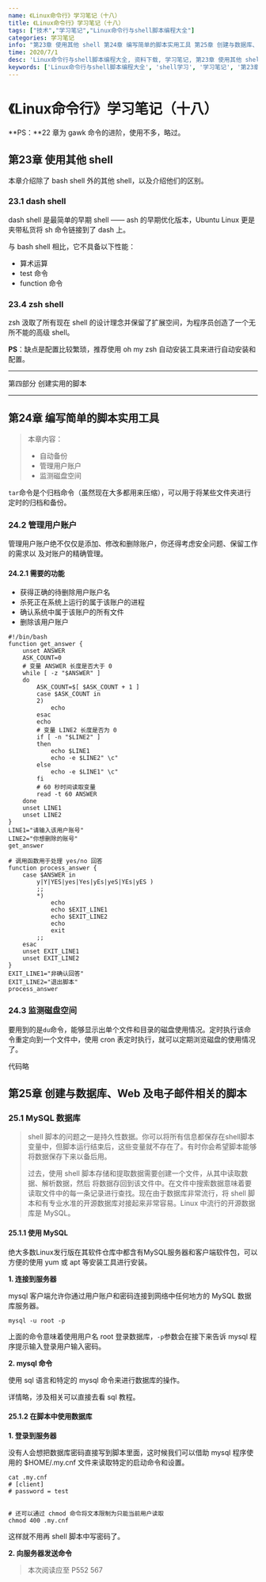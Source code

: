 ```yaml
---
name: 《Linux命令行》学习笔记（十八）
title: 《Linux命令行》学习笔记（十八）
tags: ["技术","学习笔记","Linux命令行与shell脚本编程大全"]
categories: 学习笔记
info: "第23章 使用其他 shell 第24章 编写简单的脚本实用工具 第25章 创建与数据库、Web 及电子邮件相关的脚本"
time: 2020/7/1
desc: 'Linux命令行与shell脚本编程大全, 资料下载, 学习笔记, 第23章 使用其他 shell, 第24章 编写简单的脚本实用工具, 第25章 创建与数据库、Web 及电子邮件相关的脚本'
keywords: ['Linux命令行与shell脚本编程大全', 'shell学习', '学习笔记', '第23章 使用其他 shell', '第24章 编写简单的脚本实用工具', '第25章 创建与数据库、Web 及电子邮件相关的脚本']
---
```


# 《Linux命令行》学习笔记（十八）

**PS：**22 章为 gawk 命令的进阶，使用不多，略过。

## 第23章 使用其他 shell

本章介绍除了 bash shell 外的其他 shell，以及介绍他们的区别。

### 23.1 dash shell

dash shell 是最简单的早期 shell —— ash 的早期优化版本，Ubuntu Linux 更是夹带私货将 sh 命令链接到了 dash 上。

与 bash shell 相比，它不具备以下性能：

- 算术运算
- test 命令
- function 命令

### 23.4 zsh shell

zsh 汲取了所有现在 shell 的设计理念并保留了扩展空间，为程序员创造了一个无所不能的高级 shell。

**PS**：缺点是配置比较繁琐，推荐使用 oh my zsh 自动安装工具来进行自动安装和配置。

---

第四部分 创建实用的脚本

---

## 第24章 编写简单的脚本实用工具

> 本章内容：
>
> - 自动备份
> - 管理用户账户
> - 监测磁盘空间

`tar`命令是个归档命令（虽然现在大多都用来压缩），可以用于将某些文件夹进行定时的归档和备份。

### 24.2 管理用户账户

管理用户账户绝不仅仅是添加、修改和删除账户，你还得考虑安全问题、保留工作的需求以 及对账户的精确管理。

#### 24.2.1 需要的功能

- 获得正确的待删除用户账户名
- 杀死正在系统上运行的属于该账户的进程
- 确认系统中属于该账户的所有文件
- 删除该用户账户

```shell
#!/bin/bash
function get_answer {
    unset ANSWER
    ASK_COUNT=0
    # 变量 ANSWER 长度是否大于 0
    while [ -z "$ANSWER" ]
    do
    	ASK_COUNT=$[ $ASK_COUNT + 1 ]
    	case $ASK_COUNT in
    	2)
    		echo
    	esac
    	echo
    	# 变量 LINE2 长度是否为 0
    	if [ -n "$LINE2" ]
    	then
    		echo $LINE1
    		echo -e $LINE2" \c"
    	else
    		echo -e $LINE1" \c"
    	fi
    	# 60 秒时间读取变量
    	read -t 60 ANSWER
    done
    unset LINE1
    unset LINE2
}
LINE1="请输入该用户账号"
LINE2="你想删除的账号"
get_answer

# 调用函数用于处理 yes/no 回答
function process_answer {
    case $ANSWER in
    	y|Y|YES|yes|Yes|yEs|yeS|YEs|yES )
    	;;
    	*)
    		echo
    		echo $EXIT_LINE1
    		echo $EXIT_LINE2
    		echo
    		exit
    	;;
    esac
    unset EXIT_LINE1
    unset EXIT_LINE2
}
EXIT_LINE1="非确认回答"
EXIT_LINE2="退出脚本"
process_answer
```

### 24.3 监测磁盘空间

要用到的是`du`命令，能够显示出单个文件和目录的磁盘使用情况。定时执行该命令重定向到一个文件中，使用 cron 表定时执行，就可以定期浏览磁盘的使用情况了。

代码略

## 第25章 创建与数据库、Web 及电子邮件相关的脚本

### 25.1 MySQL 数据库

> shell 脚本的问题之一是持久性数据。你可以将所有信息都保存在shell脚本变量中，但脚本运行结束后，这些变量就不存在了。有时你会希望脚本能够将数据保存下来以备后用。
>
> 过去，使用 shell 脚本存储和提取数据需要创建一个文件，从其中读取数据、解析数据，然后 将数据存回到该文件中。在文件中搜索数据意味着要读取文件中的每一条记录进行查找。现在由于数据库非常流行，将 shell 脚本和有专业水准的开源数据库对接起来非常容易。Linux 中流行的开源数据库是 MySQL。

#### 25.1.1 使用 MySQL

绝大多数Linux发行版在其软件仓库中都含有MySQL服务器和客户端软件包，可以方便的使用 yum 或 apt 等安装工具进行安装。

**1. 连接到服务器**

mysql 客户端允许你通过用户账户和密码连接到网络中任何地方的 MySQL 数据库服务器。

```shell
mysql -u root -p
```

上面的命令意味着使用用户名 root 登录数据库，`-p`参数会在接下来告诉 mysql 程序提示输入登录用户输入密码。

**2. mysql 命令**

使用 sql 语言和特定的 mysql 命令来进行数据库的操作。

详情略，涉及相关可以直接去看 sql 教程。

#### 25.1.2 在脚本中使用数据库

**1.  登录到服务器**

没有人会想把数据库密码直接写到脚本里面，这时候我们可以借助 mysql 程序使用的 $HOME/.my.cnf 文件来读取特定的启动命令和设置。

```shell
cat .my.cnf
# [client]
# password = test


# 还可以通过 chmod 命令将文本限制为只能当前用户读取
chmod 400 .my.cnf
```

这样就不用再 shell 脚本中写密码了。

**2. 向服务器发送命令**









> 本次阅读应至 P552 567